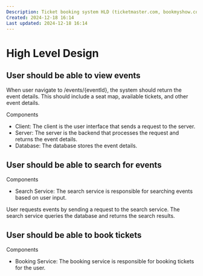 ```yaml
---
Description: Ticket booking system HLD (ticketmaster.com, bookmyshow.com, ticketbox, etc.)
Created: 2024-12-18 16:14
Last updated: 2024-12-18 16:14
---
```


# High Level Design

## User should be able to view events

When user navigate to /events/{eventId}, the system should return the event details. This should include a seat map, available tickets, and other event details.

Components

- Client: The client is the user interface that sends a request to the server.
- Server: The server is the backend that processes the request and returns the event details.
- Database: The database stores the event details.

## User should be able to search for events

Components

- Search Service: The search service is responsible for searching events based on user input.

User requests events by sending a request to the search service. The search service queries the database and returns the search results.

## User should be able to book tickets

Components

- Booking Service: The booking service is responsible for booking tickets for the user.

